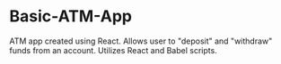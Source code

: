 # Basic-ATM-App
ATM app created using React.  Allows user to "deposit" and "withdraw" funds from an account. 
Utilizes React and Babel scripts. 
